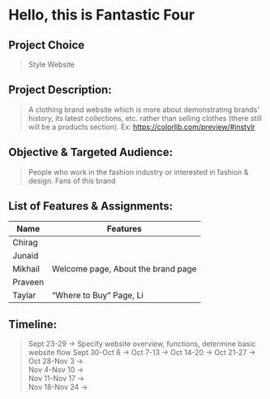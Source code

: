 # Hello, this is Fantastic Four
## Project Choice
> Style Website
## Project Description:  
> A clothing brand website which is more about demonstrating brands’ history, its latest collections, etc. rather than selling clothes (there still will be a products section). 
> Ex: https://colorlib.com/preview/#instylr
## Objective & Targeted Audience: 
> People who work in the fashion industry or interested in fashion & design. Fans of this brand

## List of Features & Assignments:
| Name | Features |
| ------ | ------ |
| Chirag |  |
| Junaid |  |
| Mikhail | Welcome page, About the brand page |
| Praveen | |
| Taylar | “Where to Buy” Page, Li |
		      
## Timeline:
> Sept 23-29 → Specify website overview, functions, determine basic website flow
> Sept 30-Oct 6 →
> Oct 7-13 → 
> Oct 14-20 →
> Oct 21-27 →
> Oct 28-Nov 3 →    
> Nov 4-Nov 10 →    
> Nov 11-Nov 17 →  
> Nov 18-Nov 24 →      
